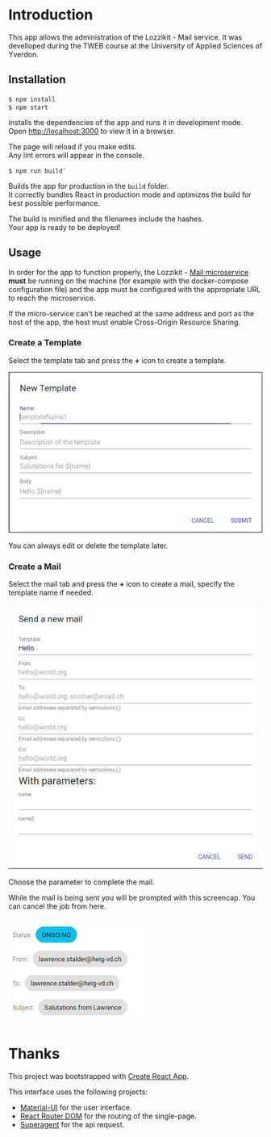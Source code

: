 # Introduction

This app allows the administration of the Lozzikit - Mail service. 
It was develloped during the TWEB course at the University of Applied Sciences of Yverdon.

## Installation

```
$ npm install
$ npm start
```

Installs the dependencies of the app and runs it in development mode.<br>
Open [http://localhost:3000](http://localhost:3000) to view it in a browser.

The page will reload if you make edits.<br>
Any lint errors will appear in the console.

```
$ npm run build`
```

Builds the app for production in the `build` folder.<br>
It correctly bundles React in production mode and optimizes the build for best possible performance.

The build is minified and the filenames include the hashes.<br>
Your app is ready to be deployed!

## Usage

In order for the app to function properly, the Lozzikit - [Mail microservice](https://github.com/LozziKit/microservice-mail) **must** be running on the machine (for example with the docker-compose configuration file) and the app must be configured with the appropriate URL to reach the microservice.

If the micro-service can't be reached at the same address and port as the host of the app, the host must enable Cross-Origin Resource Sharing.

### Create a Template

Select the template tab and press the **+** icon to create a template.<br>

![You should be prompted with this](screenshots/createTemplate.png)

You can always edit or delete the template later.

### Create a Mail

Select the mail tab and press the **+** icon to create a mail, specify the template name if needed.<br>

![You should be prompted with this](screenshots/createMail.png)

Choose the parameter to complete the mail.

While the mail is being sent you will be prompted with this screencap. You can cancel the job from here.

![You should be prompted with this](screenshots/mailSent.png)

# Thanks

This project was bootstrapped with [Create React App](https://github.com/facebookincubator/create-react-app).

This interface uses the following projects:

* [Material-UI](https://material-ui-next.com/) for the user interface.
* [React Router DOM](https://reacttraining.com/react-router/) for the routing of the single-page.
* [Superagent](https://github.com/visionmedia/superagent) for the api request.
